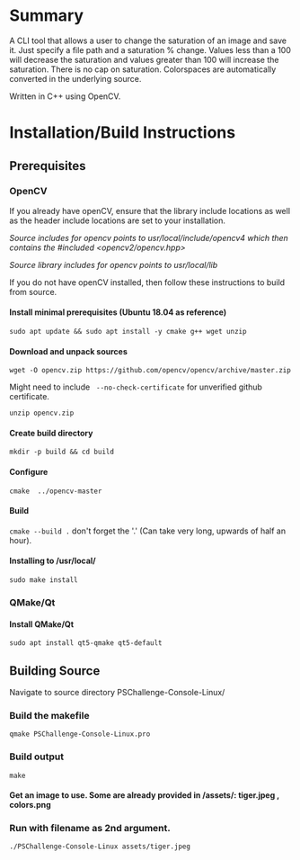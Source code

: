 
# Summary

A CLI tool that allows a user to change the saturation of an image and save it. Just specify a file path and a saturation % change. Values less than a 100 will decrease the saturation and values greater than 100 will increase the saturation. There is no cap on saturation. Colorspaces are automatically converted in the underlying source. 

Written in C++ using OpenCV.

# Installation/Build Instructions

## Prerequisites

### OpenCV

If you already have openCV, ensure that the library include locations as well as the header include locations are set to your installation.

*Source includes for opencv points to usr/local/include/opencv4 which then contains the #included <opencv2/opencv.hpp>*

*Source library includes for opencv points to usr/local/lib*

If you do not have openCV installed, then follow these instructions to build from source.

#### Install minimal prerequisites (Ubuntu 18.04 as reference)
`sudo apt update && sudo apt install -y cmake g++ wget unzip`
#### Download and unpack sources
`wget -O opencv.zip https://github.com/opencv/opencv/archive/master.zip`

Might need to include ` --no-check-certificate` for unverified github certificate.

`unzip opencv.zip`
#### Create build directory
`mkdir -p build && cd build`
#### Configure
`cmake  ../opencv-master`
#### Build
`cmake --build .` don't forget the '.' (Can take very long, upwards of half an hour).
#### Installing to /usr/local/
`sudo make install` 

### QMake/Qt

#### Install QMake/Qt
`sudo apt install qt5-qmake qt5-default`

## Building Source
Navigate to source directory PSChallenge-Console-Linux/
### Build the makefile
`qmake PSChallenge-Console-Linux.pro`
### Build output
`make`

#### Get an image to use. Some are already provided in /assets/: tiger.jpeg , colors.png

### Run with filename as 2nd argument.
`./PSChallenge-Console-Linux assets/tiger.jpeg`


